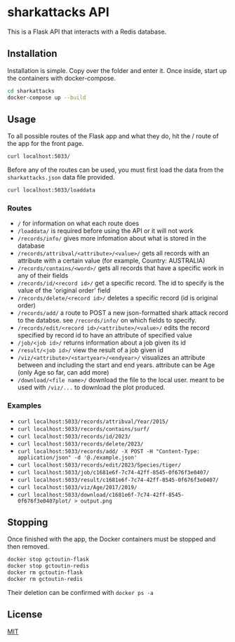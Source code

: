 # sharkattacks API

This is a Flask API that interacts with a Redis database.

## Installation

Installation is simple. Copy over the folder and enter it. Once inside, start up the containers with docker-compose.

```bash
cd sharkattacks
docker-compose up --build
```

## Usage

To all possible routes of the Flask app and what they do, hit the / route of the app for the front page.
```bash
curl localhost:5033/
```

Before any of the routes can be used, you must first load the data from the ```sharkattacks.json``` data file provided.
```bash
curl localhost:5033/loaddata
```

### Routes
- ```/``` for information on what each route does
- ```/loaddata/``` is required before using the API or it will not work
- ```/records/info/``` gives more infomation about what is stored in the database
- ```/records/attribval/<attribute>/<value>/``` gets all records with an attribute with a certain value (for example, Country: AUSTRALIA)
- ```/records/contains/<word>/``` gets all records that have a specific work in any of their fields
- ```/records/id/<record id>/``` get a specific record. The id to specify is the value of the 'original order' field
- ```/records/delete/<record id>/``` deletes a specific record (id is original order)
- ```/records/add/``` a route to POST a new json-formatted shark attack record to the databse. see ```/records/info/``` on which fields to specify.
- ```/records/edit/<record id>/<attribute>/<value>/``` edits the record specified by record id to have an attribute of specified value
- ```/job/<job id>/``` returns information about a job given its id
- ```/result/<job id>/``` view the result of a job given id
- ```/viz/<attribute>/<startyear>/<endyear>/``` visualizes an attribute between and including the start and end years. attribute can be Age (only Age so far, can add more)
- ```/download/<file name>/``` download the file to the local user. meant to be used with ```/viz/...``` to download the plot produced.

### Examples
- ```curl localhost:5033/records/attribval/Year/2015/```
- ```curl localhost:5033/records/contains/surf/```
- ```curl localhost:5033/records/id/2023/```
- ```curl localhost:5033/records/delete/2023/```
- ```curl localhost:5033/records/add/ -X POST -H "Content-Type: application/json" -d '@./example.json'``` 
- ```curl localhost:5033/records/edit/2023/Species/tiger/```
- ```curl localhost:5033/job/c1681e6f-7c74-42ff-8545-0f676f3e0407/```
- ```curl localhost:5033/result/c1681e6f-7c74-42ff-8545-0f676f3e0407/```
- ```curl localhost:5033/viz/Age/2017/2019/```
- ```curl localhost:5033/download/c1681e6f-7c74-42ff-8545-0f676f3e0407plot/ > output.png``` 

## Stopping
Once finished with the app, the Docker containers must be stopped and then removed.
```bash
docker stop gctoutin-flask
docker stop gctoutin-redis
docker rm gctoutin-flask
docker rm gctoutin-redis
```
Their deletion can be confirmed with ```docker ps -a```

## License
[MIT](https://choosealicense.com/licenses/mit/)
